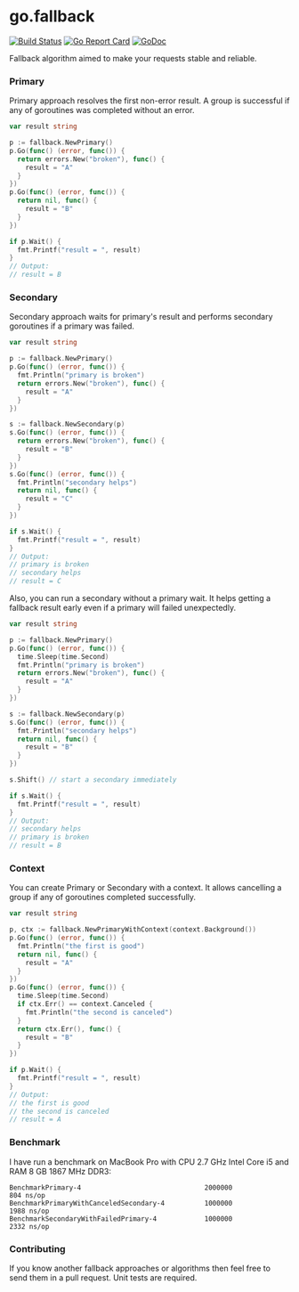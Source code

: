 # go.fallback

[![Build Status](https://travis-ci.org/regeda/go.fallback.svg?branch=master)](https://travis-ci.org/regeda/go.fallback)
[![Go Report Card](https://goreportcard.com/badge/github.com/regeda/go.fallback)](https://goreportcard.com/report/github.com/regeda/go.fallback)
[![GoDoc](https://godoc.org/github.com/regeda/go.fallback?status.svg)](https://godoc.org/github.com/regeda/go.fallback)

Fallback algorithm aimed to make your requests stable and reliable.

### Primary
Primary approach resolves the first non-error result. A group is successful if any of goroutines was completed without an error.
```go
var result string

p := fallback.NewPrimary()
p.Go(func() (error, func()) {
  return errors.New("broken"), func() {
    result = "A"
  }
})
p.Go(func() (error, func()) {
  return nil, func() {
    result = "B"
  }
})

if p.Wait() {
  fmt.Printf("result = ", result)
}
// Output:
// result = B
```

### Secondary
Secondary approach waits for primary's result and performs secondary goroutines if a primary was failed.
```go
var result string

p := fallback.NewPrimary()
p.Go(func() (error, func()) {
  fmt.Println("primary is broken")
  return errors.New("broken"), func() {
    result = "A"
  }
})

s := fallback.NewSecondary(p)
s.Go(func() (error, func()) {
  return errors.New("broken"), func() {
    result = "B"
  }
})
s.Go(func() (error, func()) {
  fmt.Println("secondary helps")
  return nil, func() {
    result = "C"
  }
})

if s.Wait() {
  fmt.Printf("result = ", result)
}
// Output:
// primary is broken
// secondary helps
// result = C
```

Also, you can run a secondary without a primary wait. It helps getting a fallback result early even if a primary will failed unexpectedly.
```go
var result string

p := fallback.NewPrimary()
p.Go(func() (error, func()) {
  time.Sleep(time.Second)
  fmt.Println("primary is broken")
  return errors.New("broken"), func() {
    result = "A"
  }
})

s := fallback.NewSecondary(p)
s.Go(func() (error, func()) {
  fmt.Println("secondary helps")
  return nil, func() {
    result = "B"
  }
})

s.Shift() // start a secondary immediately

if s.Wait() {
  fmt.Printf("result = ", result)
}
// Output:
// secondary helps
// primary is broken
// result = B
```

### Context
You can create Primary or Secondary with a context. It allows cancelling a group if any of goroutines completed successfully.
```go
var result string

p, ctx := fallback.NewPrimaryWithContext(context.Background())
p.Go(func() (error, func()) {
  fmt.Println("the first is good")
  return nil, func() {
    result = "A"
  }
})
p.Go(func() (error, func()) {
  time.Sleep(time.Second)
  if ctx.Err() == context.Canceled {
    fmt.Println("the second is canceled")
  }
  return ctx.Err(), func() {
    result = "B"
  }
})

if p.Wait() {
  fmt.Printf("result = ", result)
}
// Output:
// the first is good
// the second is canceled
// result = A
```

### Benchmark
I have run a benchmark on MacBook Pro with CPU 2.7 GHz Intel Core i5 and RAM 8 GB 1867 MHz DDR3:
```
BenchmarkPrimary-4                               2000000               804 ns/op
BenchmarkPrimaryWithCanceledSecondary-4          1000000              1988 ns/op
BenchmarkSecondaryWithFailedPrimary-4            1000000              2332 ns/op
```

### Contributing
If you know another fallback approaches or algorithms then feel free to send them in a pull request. Unit tests are required.
